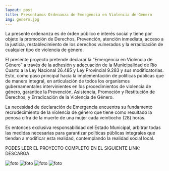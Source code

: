 ```yaml
---
layout: post
title: Presentamos Ordenanza de Emergencia en Violencia de Género
img: genero.jpg
---
```

La presente ordenanza es de órden público e interés social y tiene por objeto la promoción de Derechos, Prevención, atención inmediata, acceso a la justicia, restablecimiento de los derechos vulnerados y la erradicación de cualquier tipo de violencia de género.

El presente proyecto pretende declarar la “Emergencia en Violencia de Género” a través de la adhesión y adecuación de la Municipalidad de Río Cuarto a la Ley Nacional 26.485 y Ley Provincial 9.283 y sus modificatorias. Esto, como paso principal hacia la implementación de políticas públicas que de manera integral, en articulación de todos los organismos gubernamentales intervinientes en los procedimientos de violencia de género, garantice la Prevención, Asistencia, Promoción y Restitución de Derechos, y Erradicación de la Violencia de Género.

La necesidad de declaración de Emergencia encuentra su fundamento recrudecimiento de la violencia de género que tiene como resultado la penosa cifra de la muerte de una mujer cada  veintiocho (28) horas.

Es entonces exclusiva responsabilidad del Estado Municipal, arbitrar todas las medidas necesarias para garantizar políticas públicas integrales que tiendan a modificar esta realidad, contemplando la realidad social local.

PODES LEER EL PROYECTO COMPLETO EN EL SIGUIENTE LINK: DESCARGA

![foto]({{site.baseurl}}/img/genero2.jpg)
![foto]({{site.baseurl}}/img/genero3.jpg)
![foto]({{site.baseurl}}/img/genero5.jpg)
![foto]({{site.baseurl}}/img/genero6.jpg)
